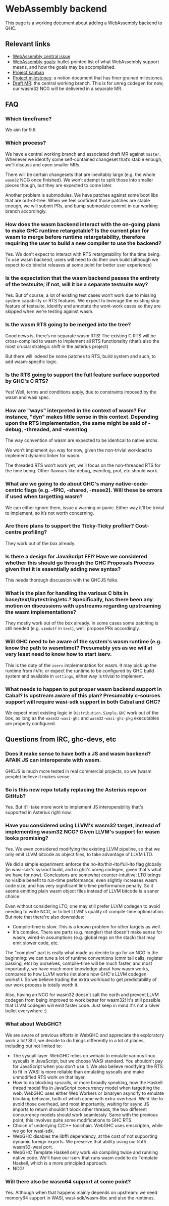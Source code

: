 # WebAssembly backend

This page is a working document about adding a WebAssembly backend to GHC.

## Relevant links

- [WebAssembly central issue](https://gitlab.haskell.org/ghc/ghc/-/issues/21200)
- [WebAssembly goals](https://gitlab.haskell.org/ghc/ghc/-/wikis/WebAssembly-goals): bullet-pointed list of what WebAssembly support means, and how the goals may be accomplished.
- [Project kanban](https://terrorjack.notion.site/a490cc7e936242b0957969ca89cc9593?v=e21baa9abf01458897e7c52c110c170c)
- [Project milestones](https://terrorjack.notion.site/Project-Milestones-02-22-2022-edition-9b751df9025a46d1b68b077083c83683): a notion document that has finer grained milestones.
- [Draft MR](https://gitlab.haskell.org/ghc/ghc/-/merge_requests/7632): the central working branch. This is for unreg codegen for now, our wasm32 NCG will be delivered in a separate MR.

## FAQ

### Which timeframe?

We aim for 9.6.

### Which process?

We have a central working branch and associated draft MR against `master`. Whenever we identify some self-contained changeset that’s stable enough, we’ll discuss and open smaller MRs.

There will be certain changesets that are inevitably large (e.g. the whole `wasm32` NCG once finished). We won’t attempt to split those into smaller pieces though, but they are expected to come later.

Another problem is submodules. We have patches against some boot libs that are out-of-tree. When we feel confident those patches are stable enough, we will submit PRs, and bump submodule commit in our working branch accordingly.

### How does the wasm backend interact with the on-going plans to make GHC runtime retargetable? Is the current plan for wasm to merge before runtime retargetability, therefore requiring the user to build a new compiler to use the backend?

Yes. We don’t expect to interact with RTS retargetability for the time being. To use wasm backend, users will need to do their own build (although we expect to do bindist releases at some point for better user experience)

### Is the expectation that the wasm backend passes the entirety of the testsuite; if not, will it be a separate testsuite way?

Yes. But of course, a lot of existing test cases won’t work due to missing system capability or RTS features. We expect to leverage the existing skip feature of testsuite, identify and annotate the wont-work cases so they are skipped when we’re testing against wasm.

### Is the wasm RTS going to be merged into the tree?

Good news is, there’s no separate wasm RTS! The existing C RTS will be cross-compiled to wasm to implement all RTS functionality (that’s also the most crucial strategic shift in the asterius project)

But there will indeed be some patches to RTS, build system and such, to add wasm-specific logic.

### Is the RTS going to support the full feature surface supported by GHC's C RTS?

Yes! Well, terms and conditions apply, due to constraints imposed by the wasm and wasi spec.

### How are "ways" interpreted in the context of wasm? For instance, "dyn" makes little sense in this context. Depending upon the RTS implementation, the same might be said of -debug, -threaded, and -eventlog

The way convention of wasm are expected to be identical to native archs.

We won’t implement `dyn` way for now, given the non-trivial workload to implement dynamic linker for wasm.

The threaded RTS won’t work yet, we’ll focus on the non-threaded RTS for the time being. Other flavours like debug, eventlog, prof, etc should work.

### What are we going to do about GHC's many native-code-centric flags (e.g. -fPIC, -shared, -msse2). Will these be errors if used when targetting wasm?

We can either ignore them, issue a warning or panic. Either way it’ll be trivial to implement, so it’s not worth concerning.

### Are there plans to support the Ticky-Ticky profiler? Cost-centre profiling?

They work out of the box already.

### Is there a design for JavaScript FFI? Have we considered whether this should go through the GHC Proposals Process given that it is essentially adding new syntax?

This needs thorough discussion with the GHCJS folks.

### What is the plan for handling the various C bits in base/text/bytestring/etc.? Specifically, has there been any motion on discussions with upstreams regarding upstreaming the wasm implementations?

They mostly work out of the box already. In some cases some patching is still needed (e.g. `simdutf` in `text`), we’ll propose PRs accordingly.

### Will GHC need to be aware of the system's wasm runtime (e.g. know the path to wasmtime)? Presumably yes as we will at very least need to know how to start iserv.

This is the duty of the `iserv` implementation for wasm. It may pick up the runtime from `PATH`, or expect the runtime to be configured by GHC build system and available in `settings`, either way is trivial to implement.

### What needs to happen to put proper wasm backend support in Cabal? Is upstream aware of this plan? Presumably c-sources support will require wasi-sdk support in both Cabal and GHC?

We expect most existing logic in `Distribution.Simple.GHC` work out of the box, as long as the `wasm32-wasi-ghc` and `wasm32-wasi-ghc-pkg` executables are properly configured.

## Questions from IRC, ghc-devs, etc

### Does it make sense to have both a JS and wasm backend? AFAIK JS can interoperate with wasm.

GHCJS is much more tested in real commercial projects, so we (wasm people) believe it makes sense.

### So is this new repo totally replacing the Asterius repo on GitHub?

Yes. But it'll take more work to implement JS interoperability that's supported in Asterius right now.

### Have you considered using LLVM's wasm32 target, instead of implementing wasm32 NCG? Given LLVM's support for wasm looks promising?

Yes. We even considered modifying the existing LLVM pipeline, so that we only emit LLVM bitcode as object files, to take advantage of LLVM LTO.

We did a simple experiment: enforce the no-lto/thin-lto/full-lto flag globally (in wasi-sdk's sysroot build, and in ghc's unreg codegen, given that's what we have for now). Conclusions are somewhat counter-intuitive: LTO brings no visible benefit to run-time performance, even slightly increases wasm code size, and has very significant link-time performance penalty. So it seems emitting plain wasm object files instead of LLVM bitcode is a saner choice.

Even without considering LTO, one may still prefer LLVM codegen to avoid needing to write NCG, or to bet LLVM's quality of compile-time optimization. But note that there're also downsides:

- Compile-time is slow. This is a known problem for other targets as well.
- It's complex. There are parts (e.g. mangler) that doesn't make sense for wasm, wired-in assumptions (e.g. global regs on the stack) that may emit slower code, etc.

The "complex" part is really what made us decide to go for an NCG in the beginning: we can tune a lot of runtime conventions (cmm tail calls, register passing, etc) by ourselves, compile-time will be much faster, and most importantly, we have much more knowledge about how wasm works, compared to how LLVM works (let alone how GHC's LLVM codegen works!!). So we believe trading the extra workload to get predictability of our work process is totally worth it.

Also, having an NCG for wasm32 doesn't salt the earth and prevent LLVM codegen from being improved to work better for wasm32! It's still possible that LLVM codegen will emit faster code. Just keep in mind it's not a silver bullet everywhere :)

### What about WebGHC?

We are aware of previous efforts in WebGHC and appreciate the exploratory work a lot! Still, we decide to do things differently in a lot of places, including but not limited to:

- The syscall layer. WebGHC relies on webabi to emulate various linux syscalls in JavaScript, but we choose WASI standard. You shouldn't pay for JavaScript when you don't use it. We also believe modifying the RTS to fit in WASI is more reliable than emulating syscalls and make unmodified RTS work on that layer.
- How to do blocking syscalls, or more broadly speaking, how the Haskell thread model fits in JavaScript concurrency model when targetting the web. WebGHC uses either Web Workers or binaryen asyncify to emulate blocking behavior, both of which come with extra overhead. We'd like to avoid those overhead, and most importantly, waiting for async JS imports to return shouldn't block other threads, the two different concurrency models should work seamlessly. Same with the previous point, this involves quite some modifications to GHC RTS.
- Choice of underlying C/C++ toolchain. WebGHC uses emscripten, while we go for wasi-sdk.
- WebGHC disables the libffi dependency, at the cost of not supporting dynamic foreign exports. We preserve that ability using our libffi wasm32-wasi port.
- WebGHC Template Haskell only work via compiling twice and running native code. We'll have our iserv that runs wasm code to do Template Haskell, which is a more principled approach.
- NCG!

### Will there also be wasm64 support at some point?

Yes. Although when that happens mainly depends on upstream: we need memory64 support in WASI, wasi-sdk/wasm-libc and also the runtimes.